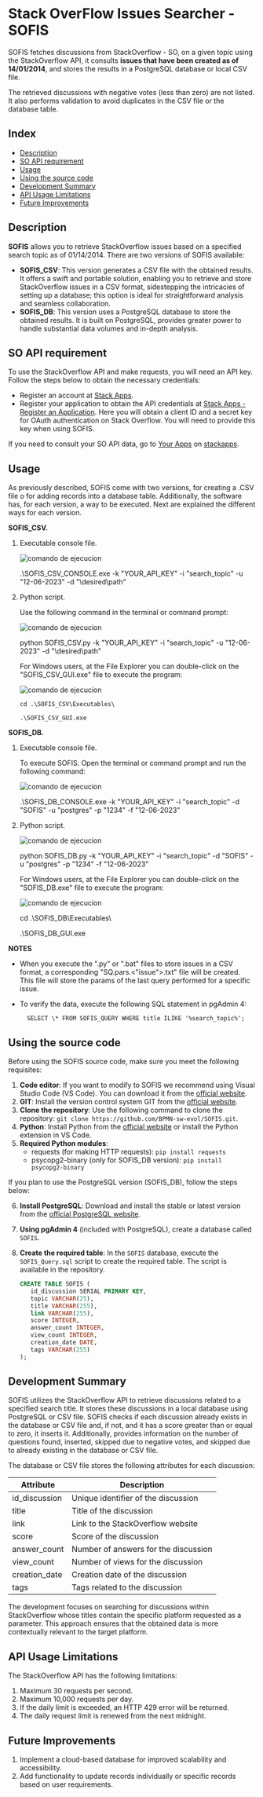 #  Stack OverFlow Issues Searcher - SOFIS

SOFIS fetches discussions from StackOverflow - SO, on a given topic using the StackOverflow API, it consults **issues that have been created as of 14/01/2014**, and stores the results in a PostgreSQL database or local CSV file.

The retrieved discussions with negative votes (less than zero) are not listed. It also performs validation to avoid duplicates in the CSV file or the database table.

## Index

- [Description](#description)
- [SO API requirement](#so-api-requirement)
- [Usage](#usage)
- [Using the source code](#using-the-source-code)
- [Development Summary](#development-summary)
- [API Usage Limitations](#api-usage-limitations)
- [Future Improvements](#future-improvements)


## Description

**SOFIS** allows you to retrieve StackOverflow issues based on a specified search topic as of 01/14/2014. There are two versions of SOFIS available:

- **SOFIS_CSV**: This version generates a CSV file with the obtained results. It offers a swift and portable solution, enabling you to retrieve and store StackOverflow issues in a CSV format, sidestepping the intricacies of setting up a database; this option is ideal for straightforward analysis and seamless collaboration. 
- **SOFIS_DB**: This version uses a PostgreSQL database to store the obtained results. It is built on PostgreSQL, provides greater power to handle substantial data volumes and in-depth analysis.

## SO API requirement

To use the StackOverflow API and make requests, you will need an API key. Follow the steps below to obtain the necessary credentials:

- Register an account at [Stack Apps](https://stackapps.com/users/login).
- Register your application to obtain the API credentials at [Stack Apps - Register an Application](https://stackapps.com/apps/oauth/register). Here you will obtain a client ID and a secret key for OAuth authentication on Stack Overflow. You will need to provide this key when using SOFIS.  

If you need to consult your SO API data, go to [Your Apps](https://stackapps.com/apps/oauth) on [stackapps](stackapps.com). 

## Usage

As previously described, SOFIS come with two versions, for creating a .CSV file o for adding records into a database table. Additionally, the software has, for each version, a way to be executed. Next are explained the different ways for each version. 

**SOFIS_CSV.** 

1. Executable console file. 

   ![comando de ejecucion](SOFIS_CSV/Doc/img/command_execute_console_CSV.png)

    .\SOFIS_CSV_CONSOLE.exe -k "YOUR_API_KEY" -i "search_topic" -u "12-06-2023" -d "\desired\path"

2. Python script. 

   Use the following command in the terminal or command prompt:

   ![comando de ejecucion](SOFIS_CSV/Doc/img/command_execute_py_CSV.png)

   python SOFIS_CSV.py -k "YOUR_API_KEY" -i "search_topic" -u "12-06-2023" -d "\desired\path"

   

   For Windows users, at the File Explorer you can double-click on the "SOFIS_CSV_GUI.exe" file to execute the program:


   ![comando de ejecucion](SOFIS_CSV/Doc/img/command_execute_exe_CSV.png)

   ```
   cd .\SOFIS_CSV\Executables\
   
   .\SOFIS_CSV_GUI.exe
   ```


**SOFIS_DB.**

1. Executable console file.

   To execute SOFIS. Open the terminal or command prompt and run the following command:

   ![comando de ejecucion](SOFIS_DB/Doc/img/command_execute_console_DB.png)

   .\SOFIS_DB_CONSOLE.exe -k "YOUR_API_KEY" -i "search_topic" -d "SOFIS" -u "postgres" -p "1234" -f "12-06-2023"

2. Python script. 

   ![comando de ejecucion](SOFIS_DB/Doc/img/command_execute_py_DB.png)

    python SOFIS_DB.py -k "YOUR_API_KEY" -i "search_topic" -d "SOFIS" -u "postgres" -p "1234" -f "12-06-2023"

   

   For Windows users, at the File Explorer you can double-click on the "SOFIS_DB.exe" file to execute the program:


   ![comando de ejecucion](SOFIS_DB/Doc/img/command_execute_exe_DB.png)

      cd .\SOFIS_DB\Executables\

      .\SOFIS_DB_GUI.exe

**NOTES**

- When you execute the ".py" or ".bat" files to store issues in a CSV format, a corresponding "SQ.pars.<"issue">.txt" file will be created. This file will store the params of the last query performed for a specific issue.

- To verify the data, execute the following SQL statement in pgAdmin 4:

  ```
    SELECT \* FROM SOFIS_QUERY WHERE title ILIKE '%search_topic%';
  ```


## Using the source code

Before using the SOFIS source code, make sure you meet the following requisites:

1. **Code editor**: If you want to modify to SOFIS we recommend using Visual Studio Code (VS Code). You can download it from the [official website](https://code.visualstudio.com/download).
2. **GIT**: Install the version control system GIT from the [official website](https://git-scm.com/downloads).
3. **Clone the repository**: Use the following command to clone the repository: `git clone https://github.com/BPMN-sw-evol/SOFIS.git`.
4. **Python**: Install Python from the [official website](https://www.python.org/downloads/) or install the Python extension in VS Code.
5. **Required Python modules**:
   - requests (for making HTTP requests): `pip install requests`
   - psycopg2-binary (only for SOFIS_DB version): `pip install psycopg2-binary`

If you plan to use the PostgreSQL version (SOFIS_DB), follow the steps below:

6. **Install PostgreSQL**: Download and install the stable or latest version from the [official PostgreSQL website](https://www.postgresql.org/download/).

7. **Using pgAdmin 4** (included with PostgreSQL), create a database called `SOFIS`.

8. **Create the required table**: In the `SOFIS` database, execute the `SOFIS_Query.sql` script to create the required table. The script is available in the repository.

   ````sql
   CREATE TABLE SOFIS (
      id_discussion SERIAL PRIMARY KEY,
      topic VARCHAR(25),
      title VARCHAR(255),
      link VARCHAR(255),
      score INTEGER,
      answer_count INTEGER,
      view_count INTEGER,
      creation_date DATE,
      tags VARCHAR(255)
   );
   ````

## Development Summary

SOFIS utilizes the StackOverflow API to retrieve discussions related to a specified search title. It stores these discussions in a local database using PostgreSQL or CSV file. SOFIS checks if each discussion already exists in the database or CSV file and, if not, and it has a score greater than or equal to zero, it inserts it. Additionally,  provides information on the number of questions found, inserted, skipped due to negative votes, and skipped due to already existing in the database or CSV file.

The database or CSV file stores the following attributes for each discussion:

| Attribute     | Description                          |
| ------------- | ------------------------------------ |
| id_discussion | Unique identifier of the discussion  |
| title         | Title of the discussion              |
| link          | Link to the StackOverflow website    |
| score         | Score of the discussion              |
| answer_count  | Number of answers for the discussion |
| view_count    | Number of views for the discussion   |
| creation_date | Creation date of the discussion      |
| tags          | Tags related to the discussion       |

The development focuses on searching for discussions within StackOverflow whose titles contain the specific platform requested as a parameter. This approach ensures that the obtained data is more contextually relevant to the target platform.

## API Usage Limitations

The StackOverflow API has the following limitations:

1. Maximum 30 requests per second.
2. Maximum 10,000 requests per day.
3. If the daily limit is exceeded, an HTTP 429 error will be returned.
4. The daily request limit is renewed from the next midnight.

## Future Improvements

1. Implement a cloud-based database for improved scalability and accessibility.
2. Add functionality to update records individually or specific records based on user requirements.
